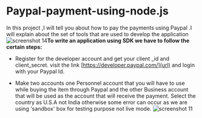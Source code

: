 # Paypal-payment-using-node.js
In this project ,I will tell you about how to pay the payments using Paypal .I will explain about the set of tools that are used to develop the application
![screenshot 14](https://user-images.githubusercontent.com/26309496/44872599-d53e7e00-ac4a-11e8-9573-6d27e0afb9db.png)**To write an application using SDK we have to follow the certain steps:**

- Register for the developer account and get your client _id and client_secret.
visit the link [https://developer.paypal.com/](url) and login with your Paypal Id.

- Make two accounts one Personnel account that  you will have to use while buying the item through Paypal and the other Business account that will be used as the account that will receive the payment.
Select the country as U.S.A not India otherwise some error can occur as we are using 'sandbox' box for testing purpose not live mode. 
![screenshot 11](https://user-images.githubusercontent.com/26309496/44873610-9100ad00-ac4d-11e8-9c4a-c4cea5502cc6.png)
